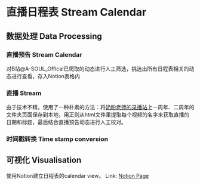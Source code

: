 # 直播日程表 Stream Calendar
## 数据处理 Data Processing
### 直播预告 Stream Calendar
对B站@A-SOUL_Offical已爬取的动态进行人工筛选，挑选出所有日程表相关的动态进行查看，存入Notion表格内
### 直播 Stream
由于技术不精，使用了一种朴素的方法：将[奶粉老师的录播站](https://alist.ddindexs.com/)上一周年、二周年的文件夹页面保存到本地，用正则从html文件里提取每个视频的名字来获取直播的日期和标题，最后结合直播预告动态进行人工校对。
### 时间戳转换 Time stamp conversion

## 可视化 Visualisation
使用Notion建立日程表的calendar view。
Link: [Notion Page](https://fluffy-textbook-181.notion.site/ZJStatistics-069881b2f5744c67a1508ba828400e44)